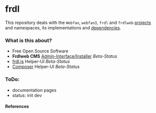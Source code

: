 # frdl

This repository deals with the `Webfan`, `webfan3`, `frdl` and `frdlweb` [projects][git submodules] and namespaces, its implementations and [dependencies][git submodules].

<div>
  <h3><strong>What is this about?</strong></h3>
  <ul> 
    <li>Free Open Source Software</li> 
    <li><strong>Frdlweb CMS</strong> 
      <a href="https://webfan.de/install/"><u>Admin-Interface/Installer</u></a> <em>Beta-Status</em>
    </li>
    <li>
      <a href="https://webfan.de/install/npm/"><u>frdl.js</u></a>
      Helper-UI <em>Beta-Status</em>
    </li>
    <li>
      <a href="https://packages.frdl.de/"><u>Composer</u></a>
      Helper-UI <em>Beta-Status</em>
    </li>
  </ul>
</div>


### ToDo: 
+ documentation pages
+ status: init dev


#### References
[git submodules]: https://git-scm.com/book/en/v2/Git-Tools-Submodules
[1]: https://packages.frdl.de/
[2]: https://packagist.org/packages/frdl/
